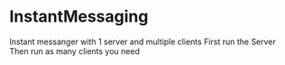 # InstantMessaging

Instant messanger with 1 server and multiple clients
First run the Server
Then run as many clients you need
